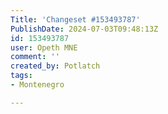 ```yaml
---
Title: 'Changeset #153493787'
PublishDate: 2024-07-03T09:48:13Z
id: 153493787
user: Opeth MNE
comment: ''
created_by: Potlatch
tags:
- Montenegro

---
```

